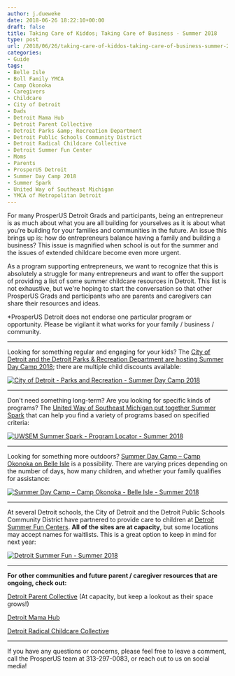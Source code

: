 ```yaml
---
author: j.dueweke
date: 2018-06-26 18:22:10+00:00
draft: false
title: Taking Care of Kiddos; Taking Care of Business - Summer 2018
type: post
url: /2018/06/26/taking-care-of-kiddos-taking-care-of-business-summer-2018/
categories:
- Guide
tags:
- Belle Isle
- Boll Family YMCA
- Camp Okonoka
- Caregivers
- Childcare
- City of Detroit
- Dads
- Detroit Mama Hub
- Detroit Parent Collective
- Detroit Parks &amp; Recreation Department
- Detroit Public Schools Community District
- Detroit Radical Childcare Collective
- Detroit Summer Fun Center
- Moms
- Parents
- ProsperUS Detroit
- Summer Day Camp 2018
- Summer Spark
- United Way of Southeast Michigan
- YMCA of Metropolitan Detroit
---
```


For many ProsperUS Detroit Grads and participants, being an entrepreneur is as much about what you are all building for yourselves as it is about what you're building for your families and communities in the future. An issue this brings up is: how do entrepreneurs balance having a family and building a business? This issue is magnified when school is out for the summer and the issues of extended childcare become even more urgent.

As a program supporting entrepreneurs, we want to recognize that this is absolutely a struggle for many entrepreneurs and want to offer the support of providing a list of some summer childcare resources in Detroit. This list is not exhaustive, but we're hoping to start the conversation so that other ProsperUS Grads and participants who are parents and caregivers can share their resources and ideas.

*ProsperUS Detroit does not endorse one particular program or opportunity. Please be vigilant it what works for your family / business / community.



* * *



Looking for something regular and engaging for your kids? The [City of Detroit and the Detroit Parks & Recreation Department are hosting Summer Day Camp 2018](http://www.detroitmi.gov/Calendar-Events/ArticleID/2200/Summer-Day-Camp-2018); there are multiple child discounts available:

[![City of Detroit - Parks and Recreation - Summer Day Camp 2018](http://www.prosperusdetroit.org/wp-content/uploads/2018/06/detparksrecsummer2018.png)
](http://www.detroitmi.gov/Calendar-Events/ArticleID/2200/Summer-Day-Camp-2018)



* * *



Don't need something long-term? Are you looking for specific kinds of programs? The [United Way of Southeast Michigan put together Summer Spark](https://unitedwaysem.org/summerspark/) that can help you find a variety of programs based on specified criteria:

[![UWSEM Summer Spark - Program Locator - Summer 2018](http://www.prosperusdetroit.org/wp-content/uploads/2018/06/uwsemprogramlocator.png)
](https://unitedwaysem.org/summerspark/)



* * *



Looking for something more outdoors? [Summer Day Camp – Camp Okonoka on Belle Isle](https://ymcadetroit.org/boll/programs/camp/) is a possibility. There are varying prices depending on the number of days, how many children, and whether your family qualifies for assistance:

[![Summer Day Camp – Camp Okonoka - Belle Isle - Summer 2018](http://www.prosperusdetroit.org/wp-content/uploads/2018/06/bollfamilyymcacamp.png)
](https://ymcadetroit.org/boll/programs/camp/)



* * *



At several Detroit schools, the City of Detroit and the Detroit Public Schools Community District have partnered to provide care to children at [Detroit Summer Fun Centers](http://detroitmi.gov/recreation). **All of the sites are at capacity**, but some locations may accept names for waitlists. This is a great option to keep in mind for next year:

[![Detroit Summer Fun - Summer 2018](http://www.prosperusdetroit.org/wp-content/uploads/2018/06/DetSummerFun_Logo.jpg)
](http://detroitmi.gov/recreation)



* * *



**For other communities and future parent / caregiver resources that are ongoing, check out:**

[Detroit Parent Collective](https://www.detroitparentcollective.com/) (At capacity, but keep a lookout as their space grows!)

[Detroit Mama Hub](https://www.detroitmamahub.com/)

[Detroit Radical Childcare Collective](https://www.facebook.com/detroitradicalchildcarecollective/)



* * *



If you have any questions or concerns, please feel free to leave a comment, call the ProsperUS team at 313-297-0083, or reach out to us on social media!
